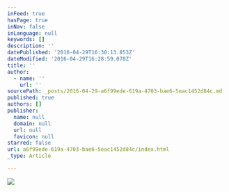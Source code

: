 ```yaml
---
inFeed: true
hasPage: true
inNav: false
inLanguage: null
keywords: []
description: ''
datePublished: '2016-04-29T16:30:13.853Z'
dateModified: '2016-04-29T16:28:59.078Z'
title: ''
author:
  - name: ''
    url: ''
sourcePath: _posts/2016-04-29-a6f99ede-619a-4703-bae6-5eac1452d84c.md
published: true
authors: []
publisher:
  name: null
  domain: null
  url: null
  favicon: null
starred: false
url: a6f99ede-619a-4703-bae6-5eac1452d84c/index.html
_type: Article

---
```

![](https://s3-us-west-2.amazonaws.com/the-grid-img/p/bec9899b303bf9d3c5ec76a8112e5aeaab7c9a4a.jpg)